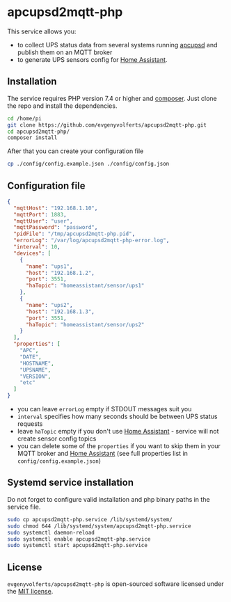 # apcupsd2mqtt-php

This service allows you:
- to collect UPS status data from several systems running [apcupsd](http://www.apcupsd.org/) and publish them on an MQTT broker 
- to generate UPS sensors config for [Home Assistant](https://www.home-assistant.io).

## Installation

The service requires PHP version 7.4 or higher and [composer](https://getcomposer.org/download/). Just clone the repo and install the dependencies.

```bash
cd /home/pi
git clone https://github.com/evgenyvolferts/apcupsd2mqtt-php.git
cd apcupsd2mqtt-php/
composer install
```
After that you can create your configuration file
```bash
cp ./config/config.example.json ./config/config.json
```
## Configuration file
```json
{
  "mqttHost": "192.168.1.10",
  "mqttPort": 1883,
  "mqttUser": "user",
  "mqttPassword": "password",
  "pidFile": "/tmp/apcupsd2mqtt-php.pid",
  "errorLog": "/var/log/apcupsd2mqtt-php-error.log",
  "interval": 10,
  "devices": [
    {
      "name": "ups1",
      "host": "192.168.1.2",
      "port": 3551,
      "haTopic": "homeassistant/sensor/ups1"
    },
    {
      "name": "ups2",
      "host": "192.168.1.3",
      "port": 3551,
      "haTopic": "homeassistant/sensor/ups2"
    }
  ],
  "properties": [
    "APC",
    "DATE",
    "HOSTNAME",
    "UPSNAME",
    "VERSION",
    "etc"
  ]
}
```
- you can leave `errorLog` empty if STDOUT messages suit you
- `interval` specifies how many seconds should be between UPS status requests
- leave `haTopic` empty if you don't use [Home Assistant](https://www.home-assistant.io) - service will not create sensor config topics
- you can delete some of the `properties` if you want to skip them in your MQTT broker and [Home Assistant](https://www.home-assistant.io) (see full properties list in `config/config.example.json`)

## Systemd service installation
Do not forget to configure valid installation and php binary paths in the service file. 
```bash
sudo cp apcupsd2mqtt-php.service /lib/systemd/system/
sudo chmod 644 /lib/systemd/system/apcupsd2mqtt-php.service
sudo systemctl daemon-reload
sudo systemctl enable apcupsd2mqtt-php.service
sudo systemctl start apcupsd2mqtt-php.service
```

## License

`evgenyvolferts/apcupsd2mqtt-php` is open-sourced software licensed under the [MIT license](LICENSE).